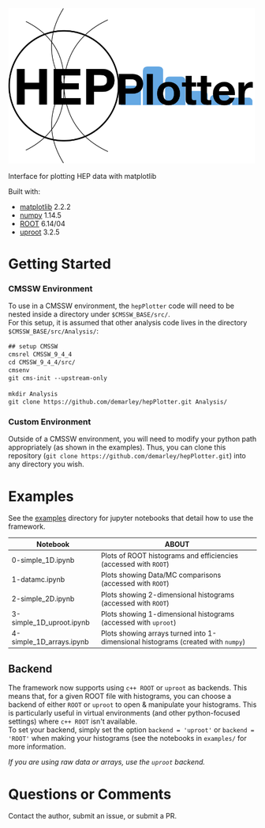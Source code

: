 <img src="data/logo.png" width="500">


Interface for plotting HEP data with matplotlib

Built with:
- [matplotlib](https://matplotlib.org/) 2.2.2
- [numpy](http://www.numpy.org/) 1.14.5
- [ROOT](https://root.cern.ch/) 6.14/04
- [uproot](https://github.com/scikit-hep/uproot) 3.2.5


# Getting Started


### CMSSW Environment

To use in a CMSSW environment, the `hepPlotter` code will need to be nested inside a directory under `$CMSSW_BASE/src/`.  
For this setup, it is assumed that other analysis code lives in the directory `$CMSSW_BASE/src/Analysis/`:

```
## setup CMSSW
cmsrel CMSSW_9_4_4
cd CMSSW_9_4_4/src/
cmsenv
git cms-init --upstream-only

mkdir Analysis
git clone https://github.com/demarley/hepPlotter.git Analysis/
```

### Custom Environment

Outside of a CMSSW environment, 
you will need to modify your python path appropriately (as shown in the examples).
Thus, you can clone this repository (`git clone https://github.com/demarley/hepPlotter.git`)
into any directory you wish.

# Examples

See the [examples](examples/) directory for jupyter notebooks that detail how to use the framework.

Notebook | ABOUT
-------- | -----
0-simple_1D.ipynb | Plots of ROOT histograms and efficiencies (accessed with `ROOT`)
1-datamc.ipynb    | Plots showing Data/MC comparisons (accessed with `ROOT`)
2-simple_2D.ipynb | Plots showing 2-dimensional histograms (accessed with `ROOT`)
3-simple_1D_uproot.ipynb | Plots showing 1-dimensional histograms (accessed with `uproot`)
4-simple_1D_arrays.ipynb | Plots showing arrays turned into 1-dimensional histograms (created with `numpy`)

## Backend

The framework now supports using `c++ ROOT` or `uproot` as backends.
This means that, for a given ROOT file with histograms, you can choose a backend
of either `ROOT` or `uproot` to open & manipulate your histograms.
This is particularly useful in virtual environments (and other python-focused settings)
where `c++ ROOT` isn't available.  
To set your backend, simply set the option `backend = 'uproot'` or `backend = 'ROOT'`
when making your histograms (see the notebooks in `examples/` for more information.

_If you are using raw data or arrays, use the `uproot` backend._

# Questions or Comments

Contact the author, submit an issue, or submit a PR.
